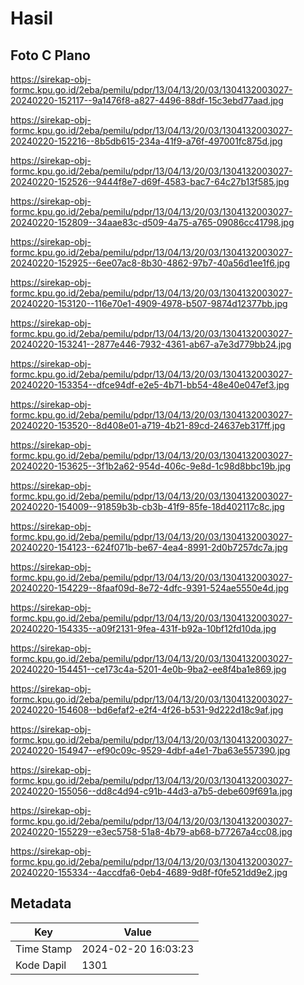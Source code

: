 # Hasil

## Foto C Plano

https://sirekap-obj-formc.kpu.go.id/2eba/pemilu/pdpr/13/04/13/20/03/1304132003027-20240220-152117--9a1476f8-a827-4496-88df-15c3ebd77aad.jpg

https://sirekap-obj-formc.kpu.go.id/2eba/pemilu/pdpr/13/04/13/20/03/1304132003027-20240220-152216--8b5db615-234a-41f9-a76f-497001fc875d.jpg

https://sirekap-obj-formc.kpu.go.id/2eba/pemilu/pdpr/13/04/13/20/03/1304132003027-20240220-152526--9444f8e7-d69f-4583-bac7-64c27b13f585.jpg

https://sirekap-obj-formc.kpu.go.id/2eba/pemilu/pdpr/13/04/13/20/03/1304132003027-20240220-152809--34aae83c-d509-4a75-a765-09086cc41798.jpg

https://sirekap-obj-formc.kpu.go.id/2eba/pemilu/pdpr/13/04/13/20/03/1304132003027-20240220-152925--6ee07ac8-8b30-4862-97b7-40a56d1ee1f6.jpg

https://sirekap-obj-formc.kpu.go.id/2eba/pemilu/pdpr/13/04/13/20/03/1304132003027-20240220-153120--116e70e1-4909-4978-b507-9874d12377bb.jpg

https://sirekap-obj-formc.kpu.go.id/2eba/pemilu/pdpr/13/04/13/20/03/1304132003027-20240220-153241--2877e446-7932-4361-ab67-a7e3d779bb24.jpg

https://sirekap-obj-formc.kpu.go.id/2eba/pemilu/pdpr/13/04/13/20/03/1304132003027-20240220-153354--dfce94df-e2e5-4b71-bb54-48e40e047ef3.jpg

https://sirekap-obj-formc.kpu.go.id/2eba/pemilu/pdpr/13/04/13/20/03/1304132003027-20240220-153520--8d408e01-a719-4b21-89cd-24637eb317ff.jpg

https://sirekap-obj-formc.kpu.go.id/2eba/pemilu/pdpr/13/04/13/20/03/1304132003027-20240220-153625--3f1b2a62-954d-406c-9e8d-1c98d8bbc19b.jpg

https://sirekap-obj-formc.kpu.go.id/2eba/pemilu/pdpr/13/04/13/20/03/1304132003027-20240220-154009--91859b3b-cb3b-41f9-85fe-18d402117c8c.jpg

https://sirekap-obj-formc.kpu.go.id/2eba/pemilu/pdpr/13/04/13/20/03/1304132003027-20240220-154123--624f071b-be67-4ea4-8991-2d0b7257dc7a.jpg

https://sirekap-obj-formc.kpu.go.id/2eba/pemilu/pdpr/13/04/13/20/03/1304132003027-20240220-154229--8faaf09d-8e72-4dfc-9391-524ae5550e4d.jpg

https://sirekap-obj-formc.kpu.go.id/2eba/pemilu/pdpr/13/04/13/20/03/1304132003027-20240220-154335--a09f2131-9fea-431f-b92a-10bf12fd10da.jpg

https://sirekap-obj-formc.kpu.go.id/2eba/pemilu/pdpr/13/04/13/20/03/1304132003027-20240220-154451--ce173c4a-5201-4e0b-9ba2-ee8f4ba1e869.jpg

https://sirekap-obj-formc.kpu.go.id/2eba/pemilu/pdpr/13/04/13/20/03/1304132003027-20240220-154608--bd6efaf2-e2f4-4f26-b531-9d222d18c9af.jpg

https://sirekap-obj-formc.kpu.go.id/2eba/pemilu/pdpr/13/04/13/20/03/1304132003027-20240220-154947--ef90c09c-9529-4dbf-a4e1-7ba63e557390.jpg

https://sirekap-obj-formc.kpu.go.id/2eba/pemilu/pdpr/13/04/13/20/03/1304132003027-20240220-155056--dd8c4d94-c91b-44d3-a7b5-debe609f691a.jpg

https://sirekap-obj-formc.kpu.go.id/2eba/pemilu/pdpr/13/04/13/20/03/1304132003027-20240220-155229--e3ec5758-51a8-4b79-ab68-b77267a4cc08.jpg

https://sirekap-obj-formc.kpu.go.id/2eba/pemilu/pdpr/13/04/13/20/03/1304132003027-20240220-155334--4accdfa6-0eb4-4689-9d8f-f0fe521dd9e2.jpg


## Metadata

| Key        | Value               |
| ---------- | ------------------- |
| Time Stamp | 2024-02-20 16:03:23 |
| Kode Dapil | 1301                |



